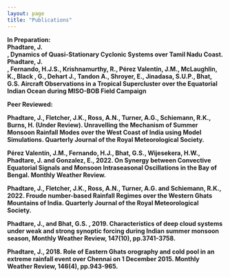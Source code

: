 ```yaml
---
layout: page
title: "Publications"
---
```


<b> In Preparation: </b> </br>
<b> Phadtare, J. <br>, Dynamics of Quasi-Stationary Cyclonic Systems over Tamil Nadu Coast. </br>
<b> Phadtare, J. <br>, Fernando, H.J.S., Krishnamurthy, R., Pérez Valentín, J.M., McLaughlin, K., Black , G., Dehart J., Tandon A., Shroyer, E., Jinadasa, S.U.P., Bhat, G.S. Aircraft Observations in a Tropical Supercluster over the Equatorial Indian Ocean during MISO-BOB Field Campaign <br> 

<b> Peer Reviewed: </b> </br>

<b>Phadtare, J.</b>, Fletcher, J.K., Ross, A.N., Turner, A.G., Schiemann, R.K., Burns, H. (Under Review). Unravelling the Mechanism of Summer Monsoon Rainfall Modes over the West Coast of India using Model Simulations. Quarterly Journal of the Royal Meteorological
Society. 

Pérez Valentín, J.M., Fernando, H.J., Bhat, G.S., Wijesekera, H.W., <b>Phadtare, J.</b> and Gonzalez, E., 2022. On Synergy between Convective Equatorial Signals and Monsoon Intraseasonal Oscillations in the Bay of Bengal. Monthly Weather Review.

<b>Phadtare, J.</b>, Fletcher, J.K., Ross, A.N., Turner, A.G. and Schiemann, R.K., 2022. Froude number-based
Rainfall Regimes over the Western Ghats Mountains of India. Quarterly Journal of the Royal Meteorological
Society. 

<b>Phadtare, J.</b>, and Bhat, G.S. , 2019. Characteristics of deep cloud systems under weak and strong synoptic
forcing during Indian summer monsoon season, Monthly Weather Review, 147(10), pp.3741-3758.

<b>Phadtare, J.</b>, 2018. Role of Eastern Ghats orography and cold pool in an extreme rainfall event over Chennai
on 1 December 2015. Monthly Weather Review, 146(4), pp.943-965.
